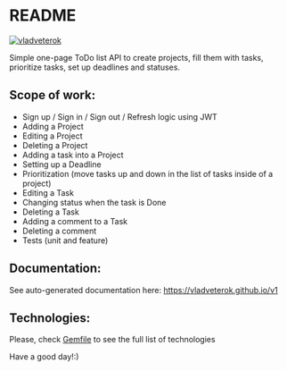 # README

[![vladveterok](https://circleci.com/gh/vladveterok/todo-api.svg?style=shield)](https://circleci.com/gh/vladveterok/todo-api)

Simple one-page ToDo list API to create projects, fill them with tasks, prioritize tasks, set up deadlines and statuses.

## Scope of work:
* Sign up / Sign in / Sign out / Refresh logic using JWT
* Adding a Project 
* Editing a Project 
* Deleting a Project 
* Adding a task into a Project 
* Setting up a Deadline 
* Prioritization (move tasks up and down in the list of tasks inside of a project)
* Editing a Task 
* Changing status when the task is Done 
* Deleting a Task 
* Adding a comment to a Task 
* Deleting a comment
* Tests (unit and feature)

## Documentation:
See auto-generated documentation here: https://vladveterok.github.io/v1

## Technologies:
Please, check [Gemfile](https://github.com/vladveterok/todo-api/blob/main/Gemfile) to see the full list of technologies

Have a good day!:)
